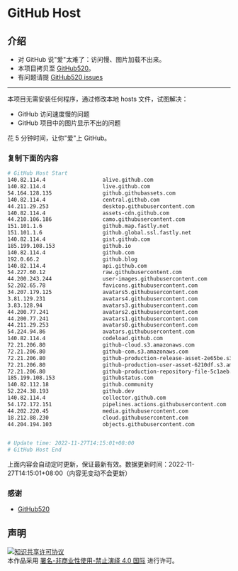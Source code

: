 # GitHub Host
## 介绍
- 对 GitHub 说"爱"太难了：访问慢、图片加载不出来。
- 本项目拷贝至 [GitHub520](https://github.com/521xueweihan/GitHub520)。
- 有问题请提 [GitHub520 issues](https://github.com/521xueweihan/GitHub520/issues/new)

---

本项目无需安装任何程序，通过修改本地 hosts 文件，试图解决：
- GitHub 访问速度慢的问题
- GitHub 项目中的图片显示不出的问题

花 5 分钟时间，让你"爱"上 GitHub。

### 复制下面的内容
```bash
# GitHub Host Start
140.82.114.4                  alive.github.com
140.82.114.4                  live.github.com
54.164.128.135                github.githubassets.com
140.82.114.4                  central.github.com
44.211.29.253                 desktop.githubusercontent.com
140.82.114.4                  assets-cdn.github.com
44.210.106.186                camo.githubusercontent.com
151.101.1.6                   github.map.fastly.net
151.101.1.6                   github.global.ssl.fastly.net
140.82.114.4                  gist.github.com
185.199.108.153               github.io
140.82.114.4                  github.com
192.0.66.2                    github.blog
140.82.114.4                  api.github.com
54.227.60.12                  raw.githubusercontent.com
44.200.243.244                user-images.githubusercontent.com
52.202.65.78                  favicons.githubusercontent.com
34.207.179.125                avatars5.githubusercontent.com
3.81.129.231                  avatars4.githubusercontent.com
3.83.128.94                   avatars3.githubusercontent.com
44.200.77.241                 avatars2.githubusercontent.com
44.200.77.241                 avatars1.githubusercontent.com
44.211.29.253                 avatars0.githubusercontent.com
54.224.94.86                  avatars.githubusercontent.com
140.82.114.4                  codeload.github.com
72.21.206.80                  github-cloud.s3.amazonaws.com
72.21.206.80                  github-com.s3.amazonaws.com
72.21.206.80                  github-production-release-asset-2e65be.s3.amazonaws.com
72.21.206.80                  github-production-user-asset-6210df.s3.amazonaws.com
72.21.206.80                  github-production-repository-file-5c1aeb.s3.amazonaws.com
185.199.108.153               githubstatus.com
140.82.112.18                 github.community
52.224.38.193                 github.dev
140.82.114.4                  collector.github.com
54.172.172.151                pipelines.actions.githubusercontent.com
44.202.220.45                 media.githubusercontent.com
18.212.88.230                 cloud.githubusercontent.com
44.204.194.103                objects.githubusercontent.com


# Update time: 2022-11-27T14:15:01+08:00
# GitHub Host End

```
上面内容会自动定时更新，保证最新有效。数据更新时间：2022-11-27T14:15:01+08:00（内容无变动不会更新）

### 感谢

- [GitHub520](https://github.com/521xueweihan/GitHub520)

## 声明
<a rel="license" href="https://creativecommons.org/licenses/by-nc-nd/4.0/deed.zh"><img alt="知识共享许可协议" style="border-width: 0" src="https://licensebuttons.net/l/by-nc-nd/4.0/88x31.png"></a><br>本作品采用 <a rel="license" href="https://creativecommons.org/licenses/by-nc-nd/4.0/deed.zh">署名-非商业性使用-禁止演绎 4.0 国际</a> 进行许可。